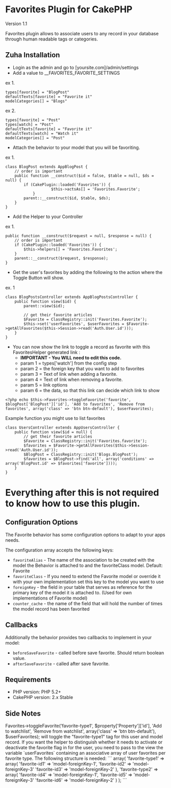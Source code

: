 # Favorites Plugin for CakePHP #

Version 1.1

Favorites plugin allows to associate users to any record in your database through human readable tags or categories.

## Zuha Installation ##

 - Login as the admin and go to [yoursite.com]/admin/settings 
 - Add a value to __FAVORITES_FAVORITE_SETTINGS

ex 1.
```
types[favorite] = "BlogPost"
defaultTexts[favorite] = "Favorite it"
modelCategories[] = "Blogs"
```

ex 2.
```
types[favorite] = "Post"
types[watch] = "Post"
defaultTexts[favorite] = "Favorite it"
defaultTexts[watch] = "Watch it"
modelCategories[] = "Post"
```

 -  Attach the behavior to your model that you will be favoriting.

ex 1. 
```
class BlogPost extends AppBlogPost {
	// order is important
	public function __construct($id = false, $table = null, $ds = null) {
		if (CakePlugin::loaded('Favorites')) {
            		$this->actsAs[] = 'Favorites.Favorite';
        	}
		parent::__construct($id, $table, $ds);
	}
}
```
 - Add the Helper to your Controller

ex 1. 
```
public function __construct($request = null, $response = null) {
	// order is important
	if (CakePlugin::loaded('Favorites')) {
		$this->helpers[] = 'Favorites.Favorites';
	}
	parent::__construct($request, $response);
}
```

 - Get the user's favorites by adding the following to the action where the Toggle Button will show. 

ex. 1
```
class BlogPostsController extends AppBlogPostsController {
	public function view($id) {
		parent::view($id);
		
		// get their favorite articles
		$Favorite = ClassRegistry::init('Favorites.Favorite');
		$this->set('userFavorites', $userFavorites = $Favorite->getAllFavorites($this->Session->read('Auth.User.id')));
	}
}
```
 - You can now show the link to toggle a record as favorite with this FavoritesHelper generated link : 
	 - **IMPORTANT - You WILL need to edit this code.** 
	 - param 1 = types['watch'] from the config step
	 - param 2 = the foreign key that you want to add to favorites
	 - param 3 = Text of link when adding a favorite.
	 - param 4 = Text of link when removing a favorite.
	 - param 5 = link options
	 - param 6 = the data, so that this link can decide which link to show
	
```
<?php echo $this->Favorites->toggleFavorite('favorite', $blogPost['BlogPost']['id'], 'Add to favorites', 'Remove from favorites', array('class' => 'btn btn-default'), $userFavorites);
```

	
Example function you might use to list favorites 
```
class UsersController extends AppUsersController {
	public function view($id = null) {
		// get their favorite articles
		$Favorite = ClassRegistry::init('Favorites.favorite');
		$favorites = $Favorite->getAllFavorites($this->Session->read('Auth.User.id'));
		$BlogPost = ClassRegistry::init('Blogs.BlogPost');
		$favorites = $BlogPost->find('all', array('conditions' => array('BlogPost.id' => $favorites['favorite'])));
	}
}
```


# Everything after this is not required to know how to use this plugin. 

## Configuration Options ##

The Favorite behavior has some configuration options to adapt to your apps needs.

The configuration array accepts the following keys:

* `favoriteAlias` - The name of the association to be created with the model the Behavior is attached to and the favoriteClass model. Default: Favorite
* `favoriteClass` - If you need to extend the Favorite model or override it with your own implementation set this key to the model you want to use
* `foreignKey` - the field in your table that serves as reference for the primary key of the model it is attached to. (Used for own implementations of Favorite model)
* `counter_cache` - the name of the field that will hold the number of times the model record has been favorited

## Callbacks ##

Additionally the behavior provides two callbacks to implement in your model:

* `beforeSaveFavorite` - called before save favorite. Should return boolean value.
* `afterSaveFavorite` - called after save favorite.

## Requirements ##

* PHP version: PHP 5.2+
* CakePHP version: 2.x Stable

## Side Notes ##

<?php echo $this->Favorites->toggleFavorite('favorite-type1', $property['Property']['id'], 'Add to watchlist', 'Remove from watchlist', array('class' => 'btn btn-default'), $userFavorites);
 will toggle the "favorite-type1" tag for this user and model record.

If you want the helper to distinguish whether it needs to activate or deactivate the favorite flag in for the user, you need to pass to the view the variable `userFavorites` containing an associative array of user favorites per favorite type. The following structure is needed:

```
	array(
		'favorite-type1' => array(
			'favorite-id1' => 'model-foreignKey-1',
			'favorite-id2' => 'model-foreignKey-3'
			'favorite-id3' => 'model-foreignKey-2'
		),
		'favorite-type2' => array(
			'favorite-id4' => 'model-foreignKey-1',
			'favorite-id5' => 'model-foreignKey-3'
			'favorite-id6' => 'model-foreignKey-2'
		)
	);
```

